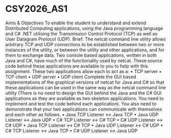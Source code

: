 # CSY2026_AS1

Aims & Objectives
To enable the student to understand and extend Distributed Computing applications, using
the Java programming language and C# .NET utilising the Transmission Control Protocol
(TCP) as well as User Datagram Protocol (UDP).
Brief:
The netcat command line utility allows arbitrary TCP and UDP connections to be
established between two or more instances of the utility, or between the utility and other
applications, and for them to exchange data.
Two console based applications, written in both Java and C#, have much of the
functionality used by netcat. These source code behind these applications are available to
you to help with this assignment. These two applications allow each to act as a:
• TCP server
• TCP client
• UDP server
• UDP client
Complete the GUI based implementations of the graphical versions of netcat for Java and
C# so that these applications can be used in the same way as the netcat command line
utility (There is no need to design the GUI behind the Java and the C# GUI applications
as they are available as two skeleton applications. You need to implement and test the
code behind each application).
You also need to demonstrate that your two applications can communicate with
themselves and each other as follows.
• Java TCP Listener <-> Java TCP
• Java UDP Listener <-> Java UDP
• C# TCP Listener <-> C# TCP
• C# UDP Listener <-> C# UDP
• Java TCP Listener <-> C# TCP
• Java UDP Listener <-> C# UDP
• C# TCP Listener <-> Java TCP
• C# UDP Listener <-> Java UDP
